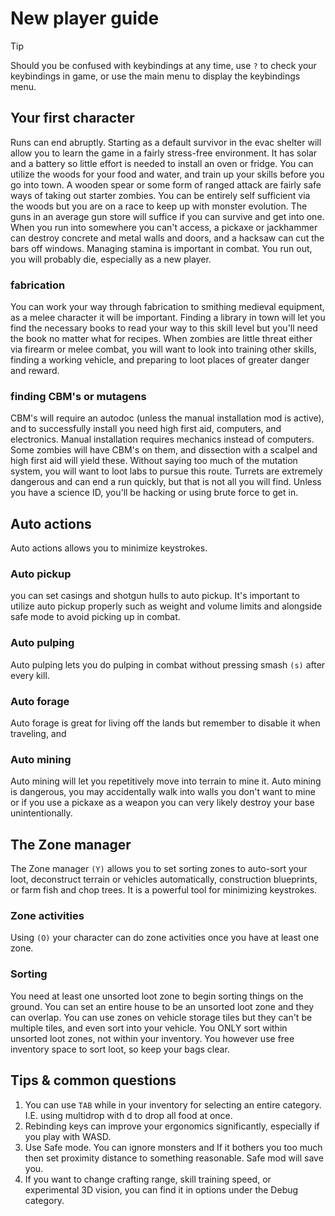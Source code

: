 # New player guide

> [!TIP]
>
> Should you be confused with keybindings at any time, use `?` to check your keybindings in game, or
> use the main menu to display the keybindings menu.

## Your first character

Runs can end abruptly. Starting as a default survivor in the evac shelter will allow you to learn
the game in a fairly stress-free environment. It has solar and a battery so little effort is needed
to install an oven or fridge. You can utilize the woods for your food and water, and train up your
skills before you go into town. A wooden spear or some form of ranged attack are fairly safe ways of
taking out starter zombies. You can be entirely self sufficient via the woods but you are on a race
to keep up with monster evolution. The guns in an average gun store will suffice if you can survive
and get into one. When you run into somewhere you can't access, a pickaxe or jackhammer can destroy
concrete and metal walls and doors, and a hacksaw can cut the bars off windows. Managing stamina is
important in combat. You run out, you will probably die, especially as a new player.

### fabrication

You can work your way through fabrication to smithing medieval equipment, as a melee character it
will be important. Finding a library in town will let you find the necessary books to read your way
to this skill level but you'll need the book no matter what for recipes. When zombies are little
threat either via firearm or melee combat, you will want to look into training other skills, finding
a working vehicle, and preparing to loot places of greater danger and reward.

### finding CBM's or mutagens

CBM's will require an autodoc (unless the manual installation mod is active), and to successfully
install you need high first aid, computers, and electronics. Manual installation requires mechanics
instead of computers. Some zombies will have CBM's on them, and dissection with a scalpel and high
first aid will yield these. Without saying too much of the mutation system, you will want to loot
labs to pursue this route. Turrets are extremely dangerous and can end a run quickly, but that is
not all you will find. Unless you have a science ID, you'll be hacking or using brute force to get
in.

## Auto actions

Auto actions allows you to minimize keystrokes.

### Auto pickup

you can set casings and shotgun hulls to auto pickup. It's important to utilize auto pickup properly
such as weight and volume limits and alongside safe mode to avoid picking up in combat.

### Auto pulping

Auto pulping lets you do pulping in combat without pressing smash `(s)` after every kill.

### Auto forage

Auto forage is great for living off the lands but remember to disable it when traveling, and

### Auto mining

Auto mining will let you repetitively move into terrain to mine it. Auto mining is dangerous, you
may accidentally walk into walls you don't want to mine or if you use a pickaxe as a weapon you can
very likely destroy your base unintentionally.

## The Zone manager

The Zone manager `(Y)` allows you to set sorting zones to auto-sort your loot, deconstruct terrain
or vehicles automatically, construction blueprints, or farm fish and chop trees. It is a powerful
tool for minimizing keystrokes.

### Zone activities

Using `(O)` your character can do zone activities once you have at least one zone.

### Sorting

You need at least one unsorted loot zone to begin sorting things on the ground. You can set an
entire house to be an unsorted loot zone and they can overlap. You can use zones on vehicle storage
tiles but they can't be multiple tiles, and even sort into your vehicle. You ONLY sort within
unsorted loot zones, not within your inventory. You however use free inventory space to sort loot,
so keep your bags clear.

## Tips & common questions

1. You can use `TAB` while in your inventory for selecting an entire category. I.E. using multidrop
   with d to drop all food at once.
2. Rebinding keys can improve your ergonomics significantly, especially if you play with WASD.
3. Use Safe mode. You can ignore monsters and If it bothers you too much then set proximity distance
   to something reasonable. Safe mod will save you.
4. If you want to change crafting range, skill training speed, or experimental 3D vision, you can
   find it in options under the Debug category.
